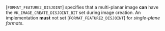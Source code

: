 [`FORMAT_FEATURE2_DISJOINT`] specifies that a multi-planar
image  **can**  have the `VK_IMAGE_CREATE_DISJOINT_BIT` set during image
creation.
An implementation  **must**  not set [`FORMAT_FEATURE2_DISJOINT`]
for *single-plane formats*.